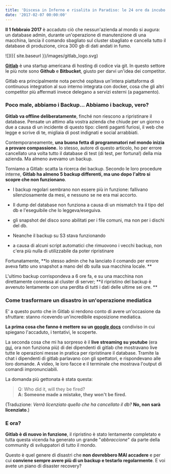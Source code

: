 ```yaml
---
title: 'Discesa in Inferno e risalita in Paradiso: le 24 ore da incubo di Gitlab'
date: '2017-02-07 00:00:00'
---
```

**Il 1 febbraio 2017** è accaduto ciò che nessun'azienda al mondo si augura: un database admin, durante un'operazione di manutenzione di una macchina, lancia il comando sbagliato sul cluster sbagliato e cancella tutto il database di produzione, circa 300 gb di dati andati in fumo.

![]({{ site.baseurl }}/images/gitlab_logo.svg)

[**Gitlab**](https://about.gitlab.com) è una startup americana di hosting di codice via git. In questo settore le più note sono **Github** e **Bitbucket**, giusto per darvi un'idea dei competitor.

Gitlab era principalmente nota perché ospitava un'intera piattaforma di continuous integration al suo interno integrata con docker, cosa che gli altri competitor più affermati invece delegano a servizi esterni (a pagamento).

### Poco male, abbiamo i Backup... Abbiamo i backup, vero?

**Gitlab va offline deliberatamente**, finché non riescono a ripristinare il database. Pensate un attimo alla vostra azienda che chiude per un giorno o due a causa di un incidente di questo tipo: clienti paganti furiosi, il web che legge e scrive di te, migliaia di post indignati e social arrabbiati.

Contemporaneamente, **una buona fetta di programmatori nel mondo inizia a provare compassione.** Io stesso, autore di questo articolo, ho per errore cancellato una volta tutto il database di test (di test, per fortuna!) della mia azienda. Ma almeno avevamo un backup.

Torniamo a Gitlab: scatta la ricerca dei backup. Secondo le loro procedure interne, **Gitlab ha almeno 5 backup differenti, ma uno dopo l'altro si scopre che non funzionano**.

*   I backup regolari sembrano non essere più in funzione: fallivano silenziosamente da mesi, e nessuno se ne era mai accorto.

*   Il dump del database non funziona a causa di un mismatch tra il tipo del db e l'eseguibile che lo leggeva/eseguiva.

*   gli snapshot del disco sono abilitati per i file comuni, ma non per i dischi del db.

*   Neanche il backup su S3 stava funzionando

*   a causa di alcuni script automatici che rimuovono i vecchi backup, non c'era più nulla di utilizzabile da poter ripristinare

Fortunatamente, **lo stesso admin che ha lanciato il comando per errore aveva fatto uno snapshot a mano del db sulla sua macchina locale. **

L'ultimo backup corrispondeva a 6 ore fa, e su una macchina non direttamente connessa al cluster di server; **il ripristino del backup è avvenuto lentamente con una perdita di tutti i dati delle ultime sei ore. **

### Come trasformare un disastro in un'operazione mediatica

E' a questo punto che in Gitlab si rendono conto di avere un'occasione da sfruttare: stanno ricevendo un'incredibile esposizione mediatica.

**La prima cosa che fanno è mettere su un [google docs](https://docs.google.com/document/d/1GCK53YDcBWQveod9kfzW-VCxIABGiryG7_z_6jHdVik/pub)** condiviso in cui spiegano l'accaduto, i tentativi, le scoperte.

La seconda cosa che mi ha sorpreso è il **live streaming su youtube** (era [qui](https://www.youtube.com/watch?v=63wCG86ih94), ora non funziona più) di dei dipendenti di gitlab che mostravano live tutte le operazioni messe in pratica per ripristinare il database. Tramite la chat i dipendenti di gitlab parlavano con gli spettatori, e rispondevano alle loro domande. A video, le loro facce e il terminale che mostrava l'output di comandi impronunciabili.

La domanda più gettonata è stata questa:

> Q: Who did it, will they be fired?  
> <span style="letter-spacing: 0.01em; font-style: normal;">**A: Someone made a mistake, they won't be fired.**</span>

(Traduzione: _Verrà licenziato quello che ha cancellato il db?_ **No, non sarà licenziato**.)

### E ora?

**Gitlab è di nuovo in funzione**, il ripristino è stato lentamente completato e tutta questa vicenda ha generato un grande "_abbraccione_" da parte della community di sviluppatori di tutto il mondo.

Questo è quel genere di disastri che **non dovrebbero MAI accadere** e per cui **conviene sempre avere più di un backup e testarlo regolarmente**. E voi avete un piano di disaster recovery?